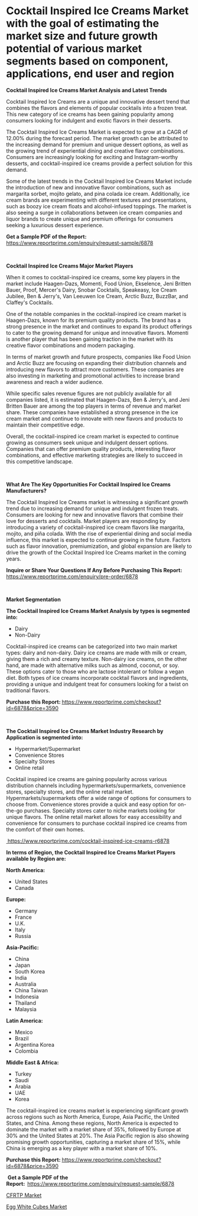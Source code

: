 <p><h1>Cocktail Inspired Ice Creams Market with the goal of estimating the market size and future growth potential of various market segments based on component, applications, end user and region</h1></p><p><strong>Cocktail Inspired Ice Creams Market Analysis and Latest Trends</strong></p>
<p><p>Cocktail Inspired Ice Creams are a unique and innovative dessert trend that combines the flavors and elements of popular cocktails into a frozen treat. This new category of ice creams has been gaining popularity among consumers looking for indulgent and exotic flavors in their desserts.</p><p>The Cocktail Inspired Ice Creams Market is expected to grow at a CAGR of 12.00% during the forecast period. The market growth can be attributed to the increasing demand for premium and unique dessert options, as well as the growing trend of experiential dining and creative flavor combinations. Consumers are increasingly looking for exciting and Instagram-worthy desserts, and cocktail-inspired ice creams provide a perfect solution for this demand.</p><p>Some of the latest trends in the Cocktail Inspired Ice Creams Market include the introduction of new and innovative flavor combinations, such as margarita sorbet, mojito gelato, and pina colada ice cream. Additionally, ice cream brands are experimenting with different textures and presentations, such as boozy ice cream floats and alcohol-infused toppings. The market is also seeing a surge in collaborations between ice cream companies and liquor brands to create unique and premium offerings for consumers seeking a luxurious dessert experience.</p></p>
<p><strong>Get a Sample PDF of the Report:&nbsp;</strong> <a href="https://www.reportprime.com/enquiry/request-sample/6878">https://www.reportprime.com/enquiry/request-sample/6878</a></p>
<p>&nbsp;</p>
<p><strong>Cocktail Inspired Ice Creams Major Market Players</strong></p>
<p><p>When it comes to cocktail-inspired ice creams, some key players in the market include Haagen-Dazs, Momenti, Food Union, Ekselence, Jeni Britten Bauer, Proof, Mercer's Dairy, Snobar Cocktails, Speakeasy, Ice Cream Jubilee, Ben & Jerry's, Van Leeuwen Ice Cream, Arctic Buzz, BuzzBar, and Claffey's Cocktails.</p><p>One of the notable companies in the cocktail-inspired ice cream market is Haagen-Dazs, known for its premium quality products. The brand has a strong presence in the market and continues to expand its product offerings to cater to the growing demand for unique and innovative flavors. Momenti is another player that has been gaining traction in the market with its creative flavor combinations and modern packaging.</p><p>In terms of market growth and future prospects, companies like Food Union and Arctic Buzz are focusing on expanding their distribution channels and introducing new flavors to attract more customers. These companies are also investing in marketing and promotional activities to increase brand awareness and reach a wider audience.</p><p>While specific sales revenue figures are not publicly available for all companies listed, it is estimated that Haagen-Dazs, Ben & Jerry's, and Jeni Britten Bauer are among the top players in terms of revenue and market share. These companies have established a strong presence in the ice cream market and continue to innovate with new flavors and products to maintain their competitive edge.</p><p>Overall, the cocktail-inspired ice cream market is expected to continue growing as consumers seek unique and indulgent dessert options. Companies that can offer premium quality products, interesting flavor combinations, and effective marketing strategies are likely to succeed in this competitive landscape.</p></p>
<p>&nbsp;</p>
<p><strong>What Are The Key Opportunities For Cocktail Inspired Ice Creams Manufacturers?</strong></p>
<p><p>The Cocktail Inspired Ice Creams market is witnessing a significant growth trend due to increasing demand for unique and indulgent frozen treats. Consumers are looking for new and innovative flavors that combine their love for desserts and cocktails. Market players are responding by introducing a variety of cocktail-inspired ice cream flavors like margarita, mojito, and piña colada. With the rise of experiential dining and social media influence, this market is expected to continue growing in the future. Factors such as flavor innovation, premiumization, and global expansion are likely to drive the growth of the Cocktail Inspired Ice Creams market in the coming years.</p></p>
<p><strong>Inquire or Share Your Questions If Any Before Purchasing This Report:</strong> <a href="https://www.reportprime.com/enquiry/pre-order/6878">https://www.reportprime.com/enquiry/pre-order/6878</a></p>
<p>&nbsp;</p>
<p><strong>Market Segmentation</strong></p>
<p><strong>The Cocktail Inspired Ice Creams Market Analysis by types is segmented into:</strong></p>
<p><ul><li>Dairy</li><li>Non-Dairy</li></ul></p>
<p><p>Cocktail-inspired ice creams can be categorized into two main market types: dairy and non-dairy. Dairy ice creams are made with milk or cream, giving them a rich and creamy texture. Non-dairy ice creams, on the other hand, are made with alternative milks such as almond, coconut, or soy. These options cater to those who are lactose intolerant or follow a vegan diet. Both types of ice creams incorporate cocktail flavors and ingredients, providing a unique and indulgent treat for consumers looking for a twist on traditional flavors.</p></p>
<p><strong>Purchase this Report:&nbsp;</strong><a href="https://www.reportprime.com/checkout?id=6878&price=3590">https://www.reportprime.com/checkout?id=6878&price=3590</a></p>
<p>&nbsp;</p>
<p><strong>The Cocktail Inspired Ice Creams Market Industry Research by Application is segmented into:</strong></p>
<p><ul><li>Hypermarket/Supermarket</li><li>Convenience Stores</li><li>Specialty Stores</li><li>Online retail</li></ul></p>
<p><p>Cocktail inspired ice creams are gaining popularity across various distribution channels including hypermarkets/supermarkets, convenience stores, specialty stores, and the online retail market. Hypermarkets/supermarkets offer a wide range of options for consumers to choose from. Convenience stores provide a quick and easy option for on-the-go purchases. Specialty stores cater to niche markets looking for unique flavors. The online retail market allows for easy accessibility and convenience for consumers to purchase cocktail inspired ice creams from the comfort of their own homes.</p></p>
<p><a href="https://www.reportprime.com/cocktail-inspired-ice-creams-r6878">&nbsp;https://www.reportprime.com/cocktail-inspired-ice-creams-r6878</a></p>
<p><strong>In terms of Region, the Cocktail Inspired Ice Creams Market Players available by Region are:</strong></p>
<p>
    <p> <strong> North America: </strong>
        <ul>
            <li>United States</li>
            <li>Canada</li>
        </ul>
        </p> 
    <p> <strong> Europe: </strong>
        <ul>
            <li>Germany</li>
            <li>France</li>
            <li>U.K.</li>
            <li>Italy</li>
            <li>Russia</li>
        </ul>
        </p> 
    <p> <strong> Asia-Pacific: </strong>
        <ul>
            <li>China</li>
            <li>Japan</li>
            <li>South Korea</li>
            <li>India</li>
            <li>Australia</li>
            <li>China Taiwan</li>
            <li>Indonesia</li>
            <li>Thailand</li>
            <li>Malaysia</li>
        </ul>
        </p> 
    <p> <strong> Latin America: </strong>
        <ul>
            <li>Mexico</li>
            <li>Brazil</li>
            <li>Argentina Korea</li>
            <li>Colombia</li>
        </ul>
        </p> 
    <p> <strong> Middle East & Africa: </strong>
        <ul>
            <li>Turkey</li>
            <li>Saudi</li>
            <li>Arabia</li>
            <li>UAE</li>
            <li>Korea</li>
        </ul>
    </p>
    </p>
<p><p>The cocktail-inspired ice creams market is experiencing significant growth across regions such as North America, Europe, Asia Pacific, the United States, and China. Among these regions, North America is expected to dominate the market with a market share of 35%, followed by Europe at 30% and the United States at 20%. The Asia Pacific region is also showing promising growth opportunities, capturing a market share of 15%, while China is emerging as a key player with a market share of 10%.</p></p>
<p><strong>Purchase this Report: </strong><a href="https://www.reportprime.com/checkout?id=6878&price=3590">https://www.reportprime.com/checkout?id=6878&price=3590</a></p>
<p>&nbsp;<strong>Get a Sample PDF of the Report:&nbsp;&nbsp;</strong><a href="https://www.reportprime.com/enquiry/request-sample/6878">https://www.reportprime.com/enquiry/request-sample/6878</a></p>
<p><strong></strong></p>
<p><p><a href="https://cautious-neon-760.notion.site/CFRTP-Market-Size-and-Examines-its-Market-Scope-with-a-Primary-Focus-on-Growth-Opportunities-and--dd50caf2eb33434baeb4fa29eb34c18e">CFRTP Market</a></p><p><a href="https://github.com/RichRobinson5/Market-Research-Report-List-4/blob/main/egg-white-cubes-market.md">Egg White Cubes Market</a></p></p>